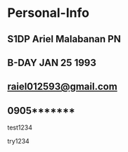 # Personal-Info
## S1DP Ariel Malabanan PN
## B-DAY JAN 25 1993
## raiel012593@gmail.com
## 0905*******


test1234

try1234